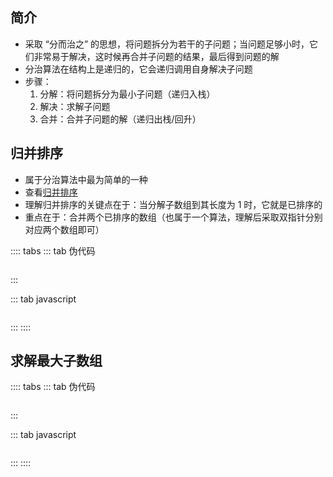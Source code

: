 ## 简介

+ 采取 “分而治之” 的思想，将问题拆分为若干的子问题；当问题足够小时，它们非常易于解决，这时候再合并子问题的结果，最后得到问题的解
+ 分治算法在结构上是递归的，它会递归调用自身解决子问题
+ 步骤：
  1. 分解：将问题拆分为最小子问题（递归入栈）
  2. 解决：求解子问题
  3. 合并：合并子问题的解（递归出栈/回升）



## 归并排序

+ 属于分治算法中最为简单的一种
+ 查看[归并排序](/algorithm/base/sort/mergeSort)
+ 理解归并排序的关键点在于：当分解子数组到其长度为 1 时，它就是已排序的
+ 重点在于：合并两个已排序的数组（也属于一个算法，理解后采取双指针分别对应两个数组即可）


:::: tabs
::: tab 伪代码
```

```
:::

::: tab javascript
```js

```
:::
::::



## 求解最大子数组

:::: tabs
::: tab 伪代码
```

```
:::

::: tab javascript
```js

```
:::
::::


